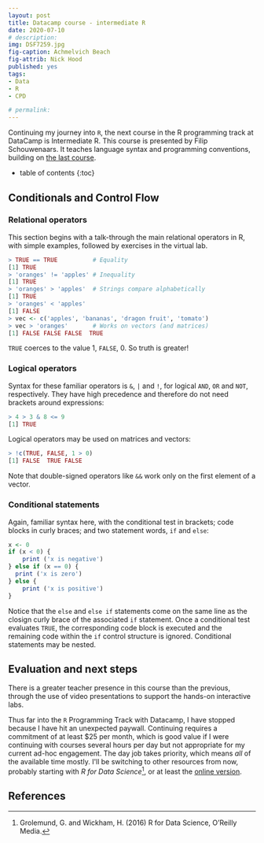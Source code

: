 ```yaml
---
layout: post
title: Datacamp course - intermediate R
date: 2020-07-10
# description: 
img: DSF7259.jpg
fig-caption: Achmelvich Beach
fig-attrib: Nick Hood
published: yes
tags:
- Data
- R
- CPD

# permalink:
---
```

Continuing my journey into `R`, the next course in the R programming track at DataCamp is Intermediate R. This course is presented by Filip Schouwenaars. It teaches language syntax and programming conventions, building on [the last course](/introduction-to-R-datacamp).

* table of contents
{:toc}

## Conditionals and Control Flow
### Relational operators
This section begins with a talk-through the main relational operators in R, with simple examples, followed by exercises in the virtual lab.

```r
> TRUE == TRUE			# Equality
[1] TRUE
> 'oranges' != 'apples'	# Inequality
[1] TRUE
> 'oranges' > 'apples'	# Strings compare alphabetically
[1] TRUE
> 'oranges' < 'apples'
[1] FALSE
> vec <- c('apples', 'bananas', 'dragon fruit', 'tomato')
> vec > 'oranges'		# Works on vectors (and matrices)
[1] FALSE FALSE FALSE  TRUE
```
`TRUE` coerces to the value 1, `FALSE`, 0. So truth is greater!

### Logical operators
Syntax for these familiar operators is `&`, `|` and `!`, for logical `AND`, `OR` and `NOT`, respectively. They have high precedence and therefore do not need brackets around expressions:

```r
> 4 > 3 & 8 <= 9
[1] TRUE
```
Logical operators may be used on matrices and vectors:

```r
> !c(TRUE, FALSE, 1 > 0)
[1] FALSE  TRUE FALSE
```

Note that double-signed operators like `&&` work only on the first element of a vector.

### Conditional statements
Again, familiar syntax here, with the conditional test in brackets; code blocks in curly braces; and two statement words, `if` and `else`:

```r
x <- 0
if (x < 0) { 
    print ('x is negative')
} else if (x == 0) { 
  print ('x is zero') 
} else { 
    print ('x is positive') 
}
```
Notice that the `else` and `else if` statements come on the same line as the closign curly brace of the associated `if` statement. Once a conditional test evaluates `TRUE`, the corresponding code block is executed and the remaining code within the `if` control structure is ignored. Conditional statements may be nested.

## Evaluation and next steps
There is a greater teacher presence in this course than the previous, through the use of video presentations to support the hands-on interactive labs.

Thus far into the `R` Programming Track with Datacamp, I have stopped because I have hit an unexpected paywall. Continuing requires a commitment of at least $25 per month, which is good value if I were continuing with courses several hours per day but not appropriate for my current ad-hoc engagement. The day job takes priority, which means *all* of the available time mostly. I'll be switching to other resources from now, probably starting with *R for Data Science*[^Grolemund2016], or at least the [online version](https://r4ds.had.co.nz/).

## References
[^Grolemund2016]: Grolemund, G. and Wickham, H. (2016) R for Data Science, O’Reilly Media.